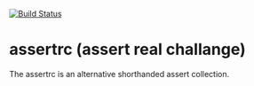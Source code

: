 [![Build Status](https://travis-ci.org/Soldy/assertrc.svg?branch=master)](https://travis-ci.org/Soldy/assertrc)

# assertrc (assert real challange)

The assertrc is an alternative shorthanded assert collection.
